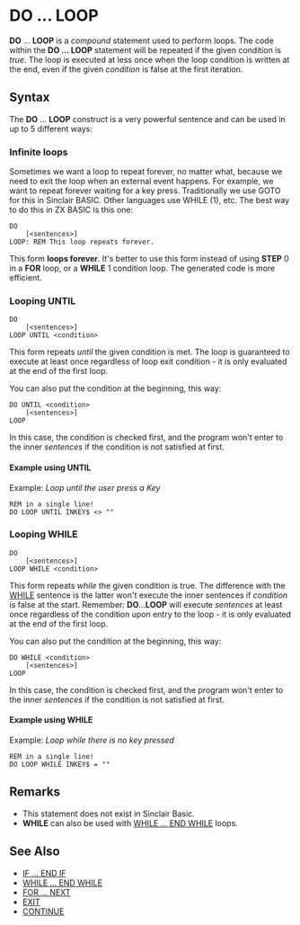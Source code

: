 # DO ... LOOP

**DO** ... **LOOP** is a _compound_ statement used to perform loops. The code within the **DO ... LOOP** statement will be repeated if the given condition is _true_. The loop is executed at less once when the loop condition is written at the end, even if the given _condition_ is false at the first iteration.

## Syntax
The **DO** ... **LOOP** construct is a very powerful sentence and can be used in up to 5 different ways:

### Infinite loops
Sometimes we want a loop to repeat forever, no matter what, because we need to exit the loop when an external event happens. For example, we want to repeat forever waiting for a key press. Traditionally we use GOTO for this in Sinclair BASIC. Other languages use WHILE (1), etc. The best way to do this in ZX BASIC is this one:

```
DO
    [<sentences>]
LOOP: REM This loop repeats forever.
```

This form **loops forever**. It's better to use this form instead of using **STEP** 0 in a **FOR** loop, or a **WHILE** 1 condition loop. The generated code is more efficient.

### Looping UNTIL

```
DO
    [<sentences>]
LOOP UNTIL <condition>
```


This form repeats _until_ the given condition is met. The loop is guaranteed to execute at least once regardless of loop exit condition - it is only evaluated at the end of the first loop.

You can also put the condition at the beginning, this way:

```
DO UNTIL <condition>
    [<sentences>]
LOOP
```


In this case, the condition is checked first, and the program won't enter to the inner _sentences_ if the condition is not satisfied at first.

#### Example using UNTIL
Example: _Loop until the user press a Key_

```
REM in a single line!
DO LOOP UNTIL INKEY$ <> ""
```


### Looping WHILE

```
DO
    [<sentences>]
LOOP WHILE <condition>
```


This form repeats _while_ the given condition is true.
The difference with the [WHILE](while.md) sentence is the latter won't execute the inner sentences if _condition_ is false at the start. Remember: **DO**...**LOOP** will execute _sentences_ at least once regardless of the condition upon entry to the loop - it is only evaluated at the end of the first loop.

You can also put the condition at the beginning, this way:

```
DO WHILE <condition>
    [<sentences>]
LOOP
```


In this case, the condition is checked first, and the program won't enter to the inner _sentences_ if the condition is not satisfied at first.

#### Example using WHILE
Example: _Loop while there is no key pressed_

```
REM in a single line!
DO LOOP WHILE INKEY$ = ""
```


## Remarks
* This statement does not exist in Sinclair Basic.
* **WHILE** can also be used with [WHILE ... END WHILE](while.md) loops.

## See Also
* [IF ... END IF](if.md)
* [WHILE ... END WHILE](while.md)
* [FOR ... NEXT](for.md)
* [EXIT](exit.md)
* [CONTINUE](continue.md)

